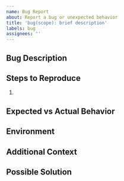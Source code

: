```yaml
---
name: Bug Report
about: Report a bug or unexpected behavior
title: 'bug(scope): brief description'
labels: bug
assignees: ''
---
```


<!-- Use format bug(scope): description where scope is the component affected (bash, tmux, etc) -->

## Bug Description
<!-- A clear and concise description of the bug -->

## Steps to Reproduce
1. <!-- Describe how to reproduce the issue -->

## Expected vs Actual Behavior
<!-- What you expected to happen and what actually happened -->

## Environment
<!-- OS, shell version, and any relevant tool versions -->

<!-- Optional sections below -->

## Additional Context
<!-- Optional: Screenshots, error messages, or other helpful information -->

## Possible Solution
<!-- Optional: Suggestions for fixing the bug -->
